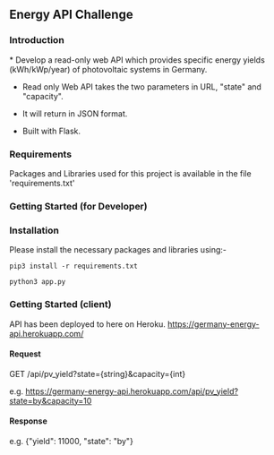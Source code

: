 <h2>Energy API Challenge</h2>

<h3>Introduction</h3>
* Develop a read-only web API which provides specific energy yields (kWh/kWp/year) of photovoltaic systems in Germany.

* Read only Web API takes the two parameters in URL, "state" and "capacity".

* It will return in JSON format.

* Built with Flask.


<h3>Requirements</h3>

Packages and Libraries used for this project is available in the file 'requirements.txt'

<h3>Getting Started (for Developer)</h3>
<h3>Installation</h3>

Please install the necessary packages and libraries using:-

```
pip3 install -r requirements.txt
```

```
python3 app.py
```


<h3>Getting Started (client)</h3>

API has been deployed to here on Heroku.
https://germany-energy-api.herokuapp.com/

<h4>Request</h4>

GET /api/pv_yield?state={string}&capacity={int}

e.g. https://germany-energy-api.herokuapp.com/api/pv_yield?state=by&capacity=10

<h4>Response</h4>
e.g. {"yield": 11000, "state": "by"}





